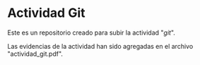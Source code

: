 # Actividad Git

Este es un repositorio creado para subir la actividad "*git*".

Las evidencias de la actividad han sido agregadas en el archivo "actividad_git.pdf". 
